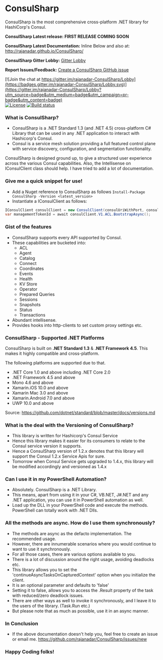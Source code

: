 ConsulSharp
==========

ConsulSharp is the most comprehensive cross-platform .NET library for HashiCorp's Consul.

**ConsulSharp Latest release: FIRST RELEASE COMING SOON**

**ConsulSharp Latest Documentation:** Inline Below and also at: http://rajanadar.github.io/ConsulSharp/

**ConsulSharp Gitter Lobby:** [Gitter Lobby](https://gitter.im/rajanadar-ConsulSharp/Lobby)

**Report Issues/Feedback:** [Create a ConsulSharp GitHub issue](https://github.com/rajanadar/ConsulSharp/issues/new)

[![Join the chat at https://gitter.im/rajanadar-ConsulSharp/Lobby](https://badges.gitter.im/rajanadar-ConsulSharp/Lobby.svg)](https://gitter.im/rajanadar-ConsulSharp/Lobby?utm_source=badge&utm_medium=badge&utm_campaign=pr-badge&utm_content=badge)	
[![License](https://img.shields.io/:license-apache%202.0-brightgreen.svg)](http://www.apache.org/licenses/LICENSE-2.0.html)	
[![Build status](https://ci.appveyor.com/api/projects/status/s5axk8qdoyl7g9q0?svg=true)](https://ci.appveyor.com/project/rajanadar/consulsharp)

### What is ConsulSharp?	

* ConsulSharp is a .NET Standard 1.3 (and .NET 4.5) cross-platform C# Library that can be used in any .NET application to interact with Hashicorp's Consul.	
* Consul is a service mesh solution providing a full featured control plane with service discovery, configuration, and segmentation functionality.

ConsulSharp is designed ground up, to give a structured user experience across the various Consul capabilities.
Also, the Intellisense on IConsulClient class should help. I have tried to add a lot of documentation.

### Give me a quick snippet for use!

 * Add a Nuget reference to ConsulSharp as follows ```Install-Package ConsulSharp -Version <latest_version>```
 * Instantiate a IConsulClient as follows:

 ```cs	
IConsulClient consulClient = new ConsulClient(consulUriWithPort, consulToken);
var managementTokenId = await consulClient.V1.ACL.BootstrapAsync();
```

### Gist of the features

 * ConsulSharp supports every API supported by Consul. 
 * These capabilities are bucketed into:
   - ACL
   - Agent
   - Catalog
   - Connect
   - Coordinates
   - Events
   - Health
   - KV Store
   - Operator
   - Prepared Queries
   - Sessions
   - Snapshots
   - Status
   - Transactions
 * Abundant intellisense.
 * Provides hooks into http-clients to set custom proxy settings etc.

### ConsulSharp - Supported .NET Platforms

ConsulSharp is built on **.NET Standard 1.3** & **.NET Framework 4.5**. This makes it highly compatible and cross-platform.

The following platforms are supported due to that.

 * .NET Core 1.0 and above including .NET Core 2.0
 * .NET Framework 4.5 and above
 * Mono 4.6 and above
 * Xamarin.iOS 10.0 and above
 * Xamarin Mac 3.0 and above
 * Xamarin.Android 7.0 and above
 * UWP 10.0 and above
 
 Source: https://github.com/dotnet/standard/blob/master/docs/versions.md

### What is the deal with the Versioning of ConsulSharp?

* This library is written for Hashicorp's Consul Service
* Hence this library makes it easier for its consumers to relate to the Consul service version it supports.
* Hence a ConsulSharp version of 1.2.x denotes that this library will support the Consul 1.2.x Service Apis for sure.
* Tomorrow when Consul Service gets upgraded to 1.4.x, this library will be modified accordingly and versioned as 1.4.x

### Can I use it in my PowerShell Automation?

* Absolutely. ConsulSharp is a .NET Library. 
* This means, apart from using it in your C#, VB.NET, J#.NET and any .NET application, you can use it in PowerShell automation as well.
* Load up the DLL in your PowerShell code and execute the methods. PowerShell can totally work with .NET Dlls.

### All the methods are async. How do I use them synchronously?

* The methods are async as the defacto implementation. The recommended usage.
* However, there are innumerable scenarios where you would continue to want to use it synchronously.
* For all those cases, there are various options available to you.
* There is a lot of discussion around the right usage, avoiding deadlocks etc.
* This library allows you to set the 'continueAsyncTasksOnCapturedContext' option when you initialize the client.
* It is an optional parameter and defaults to 'false'
* Setting it to false, allows you to access the .Result property of the task with reduced/zero deadlock issues.
* There are other ways as well to invoke it synchronously, and  I leave it to the users of the library. (Task.Run etc.) 
* But please note that as much as possible, use it in an async manner. 

### In Conclusion

* If the above documentation doesn't help you, feel free to create an issue or email me. https://github.com/rajanadar/ConsulSharp/issues/new

### Happy Coding folks!
